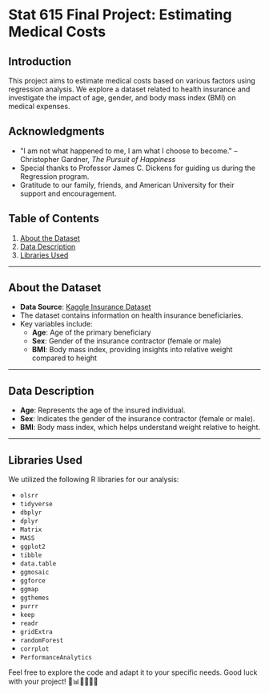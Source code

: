 # Stat 615 Final Project: Estimating Medical Costs

## Introduction
This project aims to estimate medical costs based on various factors using regression analysis. We explore a dataset related to health insurance and investigate the impact of age, gender, and body mass index (BMI) on medical expenses.

## Acknowledgments
- "I am not what happened to me, I am what I choose to become." – Christopher Gardner, *The Pursuit of Happiness*
- Special thanks to Professor James C. Dickens for guiding us during the Regression program.
- Gratitude to our family, friends, and American University for their support and encouragement.

## Table of Contents
1. [About the Dataset](#about-the-dataset)
2. [Data Description](#data-description)
3. [Libraries Used](#libraries-used)

---

## About the Dataset
- **Data Source**: [Kaggle Insurance Dataset](https://www.kaggle.com/datasets/mirichoi0218/insurance)
- The dataset contains information on health insurance beneficiaries.
- Key variables include:
  - **Age**: Age of the primary beneficiary
  - **Sex**: Gender of the insurance contractor (female or male)
  - **BMI**: Body mass index, providing insights into relative weight compared to height

---

## Data Description
- **Age**: Represents the age of the insured individual.
- **Sex**: Indicates the gender of the insurance contractor (female or male).
- **BMI**: Body mass index, which helps understand weight relative to height.

---

## Libraries Used
We utilized the following R libraries for our analysis:
- `olsrr`
- `tidyverse`
- `dbplyr`
- `dplyr`
- `Matrix`
- `MASS`
- `ggplot2`
- `tibble`
- `data.table`
- `ggmosaic`
- `ggforce`
- `ggmap`
- `ggthemes`
- `purrr`
- `keep`
- `readr`
- `gridExtra`
- `randomForest`
- `corrplot`
- `PerformanceAnalytics`

Feel free to explore the code and adapt it to your specific needs. Good luck with your project! 🚀📊👩‍⚕️👨‍⚕️
